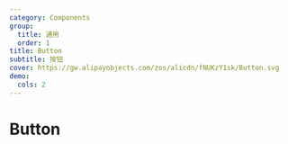 ```yaml
---
category: Components
group:
  title: 通用
  order: 1
title: Button
subtitle: 按钮
cover: https://gw.alipayobjects.com/zos/alicdn/fNUKzY1sk/Button.svg
demo:
  cols: 2
---
```



# Button

<code src="./demo/basic.tsx" title="Type" description="There are `primary` button, `default` button, `dashed` button, `text` button and `link` button in antd."></code>

